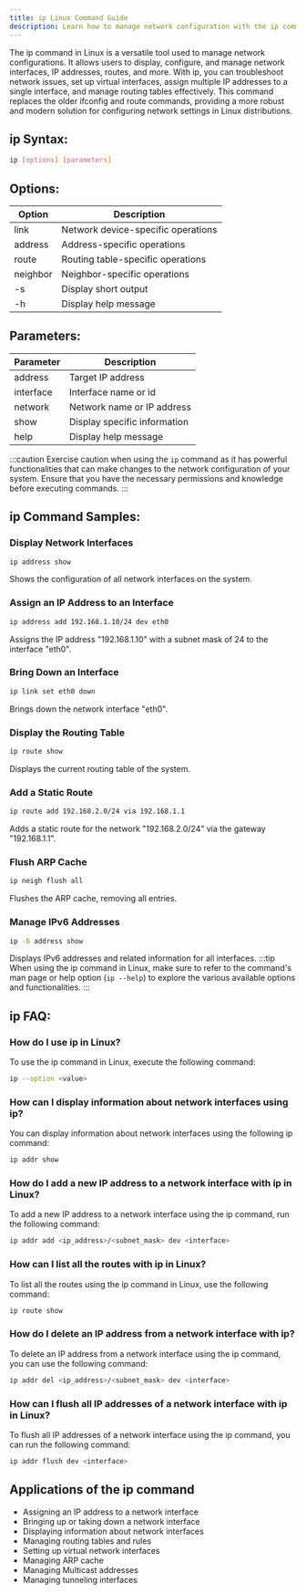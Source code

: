 ```yaml
---
title: ip Linux Command Guide
description: Learn how to manage network configuration with the ip command in Linux.
---
```


The ip command in Linux is a versatile tool used to manage network configurations. It allows users to display, configure, and manage network interfaces, IP addresses, routes, and more. With ip, you can troubleshoot network issues, set up virtual interfaces, assign multiple IP addresses to a single interface, and manage routing tables effectively. This command replaces the older ifconfig and route commands, providing a more robust and modern solution for configuring network settings in Linux distributions.

## ip Syntax:
```bash
ip [options] [parameters]
```
## Options:
| Option | Description                           |
|--------|---------------------------------------|
| link   | Network device-specific operations    |
| address| Address-specific operations           |
| route  | Routing table-specific operations      |
| neighbor| Neighbor-specific operations          |
| -s     | Display short output                  |
| -h     | Display help message                  |

## Parameters:
| Parameter   | Description                                     |
|-------------|-------------------------------------------------|
| address     | Target IP address                               |
| interface   | Interface name or id                            |
| network     | Network name or IP address                      |
| show        | Display specific information                    |
| help        | Display help message                            |

:::caution
Exercise caution when using the `ip` command as it has powerful functionalities that can make changes to the network configuration of your system. Ensure that you have the necessary permissions and knowledge before executing commands.
:::
## ip Command Samples:
### Display Network Interfaces
```bash
ip address show
```
Shows the configuration of all network interfaces on the system.

### Assign an IP Address to an Interface
```bash
ip address add 192.168.1.10/24 dev eth0
```
Assigns the IP address "192.168.1.10" with a subnet mask of 24 to the interface "eth0".

### Bring Down an Interface
```bash
ip link set eth0 down
```
Brings down the network interface "eth0".

### Display the Routing Table
```bash
ip route show
```
Displays the current routing table of the system.

### Add a Static Route
```bash
ip route add 192.168.2.0/24 via 192.168.1.1
```
Adds a static route for the network "192.168.2.0/24" via the gateway "192.168.1.1".

### Flush ARP Cache
```bash
ip neigh flush all
```
Flushes the ARP cache, removing all entries.

### Manage IPv6 Addresses
```bash
ip -6 address show
```
Displays IPv6 addresses and related information for all interfaces.
:::tip
When using the ip command in Linux, make sure to refer to the command's man page or help option (`ip --help`) to explore the various available options and functionalities.
:::

## ip FAQ:
### How do I use ip in Linux?
To use the ip command in Linux, execute the following command:
```bash
ip --option <value>
```

### How can I display information about network interfaces using ip?
You can display information about network interfaces using the following ip command:
```bash
ip addr show
```

### How do I add a new IP address to a network interface with ip in Linux?
To add a new IP address to a network interface using the ip command, run the following command:
```bash
ip addr add <ip_address>/<subnet_mask> dev <interface>
```

### How can I list all the routes with ip in Linux?
To list all the routes using the ip command in Linux, use the following command:
```bash
ip route show
```

### How do I delete an IP address from a network interface with ip?
To delete an IP address from a network interface using the ip command, you can use the following command:
```bash
ip addr del <ip_address>/<subnet_mask> dev <interface>
```

### How can I flush all IP addresses of a network interface with ip in Linux?
To flush all IP addresses of a network interface using the ip command, you can run the following command:
```bash
ip addr flush dev <interface>
```
## Applications of the ip command

- Assigning an IP address to a network interface
- Bringing up or taking down a network interface
- Displaying information about network interfaces
- Managing routing tables and rules
- Setting up virtual network interfaces
- Managing ARP cache
- Managing Multicast addresses
- Managing tunneling interfaces